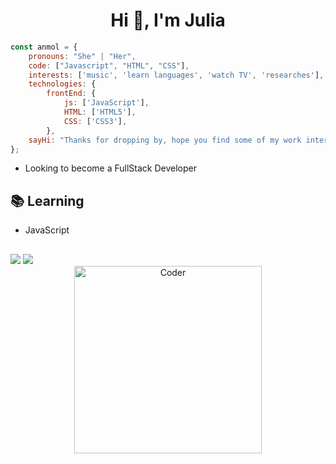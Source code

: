 <h1 align="center">Hi 👋, I'm Julia</h1>

```javascript
const anmol = {
    pronouns: "She" | "Her",
    code: ["Javascript", "HTML", "CSS"],
    interests: ['music', 'learn languages', 'watch TV', 'researches'],
    technologies: {
        frontEnd: {
            js: ['JavaScript'],
            HTML: ['HTML5'],
            CSS: ['CSS3'],
        },
    sayHi: "Thanks for dropping by, hope you find some of my work interesting."
};
```

- Looking to become a FullStack Developer

## 📚 Learning
- JavaScript

##
 
<div> 
  <a href="https://www.instagram.com/jucarvv_/?next=%2F" target="_blank"><img src="https://img.shields.io/badge/-Instagram-%23E4405F?style=for-the-badge&logo=instagram&logoColor=white" target="_blank"></a>
  <a href="https://www.linkedin.com/in/j%C3%BAlia-carvalho-2879a3214/" target="_blank"><img src="https://img.shields.io/badge/-LinkedIn-%230077B5?style=for-the-badge&logo=linkedin&logoColor=white" target="_blank"></a> 
</div>

<div align="center">
<img src="https://media.tenor.com/5ry-200hErMAAAAd/hacker-hacker-man.gif" alt="Coder" width="300" height="300" />
</div>


